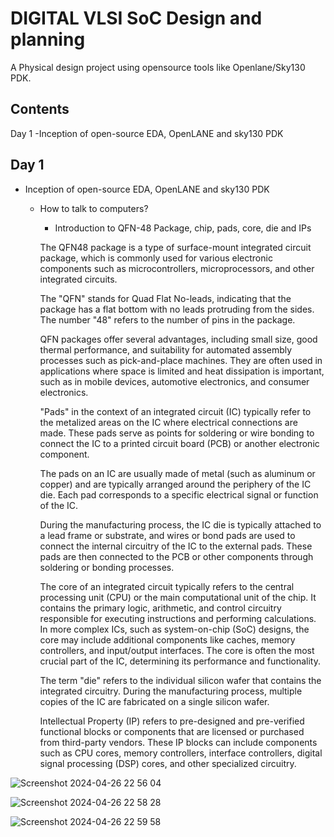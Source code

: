 
     
# DIGITAL VLSI SoC Design and planning

A Physical design project using opensource tools like Openlane/Sky130 PDK.




## Contents

Day 1
-Inception of open-source EDA, OpenLANE and sky130 PDK

## Day 1
- Inception of open-source EDA, OpenLANE and sky130 PDK

   - How to talk to computers?
     - Introduction to QFN-48 Package, chip, pads, core, die and IPs

     The QFN48 package is a type of surface-mount integrated circuit package, which is commonly used for various electronic components such as microcontrollers, microprocessors, and other integrated circuits. 

     The "QFN" stands for Quad Flat No-leads, indicating that the package has a flat bottom with no leads protruding from the sides. The number "48" refers to the number of pins in the package.

     QFN packages offer several advantages, including small size, good thermal performance, and suitability for automated assembly processes such as pick-and-place machines. They are often used in applications where space is limited and heat dissipation is important, such as in mobile devices, automotive electronics, and consumer electronics.
     
     "Pads" in the context of an integrated circuit (IC) typically refer to the metalized areas on the IC where electrical connections are made. These pads serve as points for soldering or wire bonding to connect the IC to a printed circuit board (PCB) or another electronic component.

     The pads on an IC are usually made of metal (such as aluminum or copper) and are typically arranged around the periphery of the IC die. Each pad corresponds to a specific electrical signal or function of the IC.

     During the manufacturing process, the IC die is typically attached to a lead frame or substrate, and wires or bond pads are used to connect the internal circuitry of the IC to the external pads. These pads are then connected to the PCB or other components through soldering or bonding processes.

     The core of an integrated circuit typically refers to the central processing unit (CPU) or the main computational unit of the chip. It contains the primary logic, arithmetic, and control circuitry responsible for executing instructions and performing calculations. In more complex ICs, such as system-on-chip (SoC) designs, the core may include additional components like caches, memory controllers, and input/output interfaces. The core is often the most crucial part of the IC, determining its performance and functionality.

     The term "die" refers to the individual silicon wafer that contains the integrated circuitry. During the manufacturing process, multiple copies of the IC are fabricated on a single silicon wafer.

     Intellectual Property (IP) refers to pre-designed and pre-verified functional blocks or components that are licensed or purchased from third-party vendors. These IP blocks can include components such as CPU cores, memory controllers, interface controllers, digital signal processing (DSP) cores, and other specialized circuitry. 



     
![Screenshot 2024-04-26 22 56 04](https://github.com/ASIFMUHAMMED756/physical_design/assets/95519417/cfa5f632-a02e-4740-b6a7-a1b420bd9c52)

     
![Screenshot 2024-04-26 22 58 28](https://github.com/ASIFMUHAMMED756/physical_design/assets/95519417/eb37b401-5716-47e5-b286-a5ce2fafa477)

![Screenshot 2024-04-26 22 59 58](https://github.com/ASIFMUHAMMED756/physical_design/assets/95519417/72ad3e25-1a4b-4824-9131-bc54da2d2e24)

